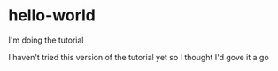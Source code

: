 # hello-world
I'm doing the tutorial

I haven't tried this version of the tutorial yet so I thought I'd gove it a go
